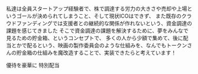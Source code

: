 私達は全員スタートアップ経験者で、株で調達する労力の大きさや売却や上場というゴールが決められてしまうこと、そして現状ICOはできず、
また既存のクラウドファンディングでは支援者との継続的な関係が作れないという、資金調達の課題を感じてきました
そこで資金調達の課題を解決するために、夢をみんなで見るための貯金箱、というコンセプトで、
多くの人から少額で集めて、後に配当とかで配るという、映画の製作委員会のような仕組みを、なんでもトークンさんの貯金箱の仕組みを魔改造することで、実装できたらと考えています！

優待を豪華に
特別配当